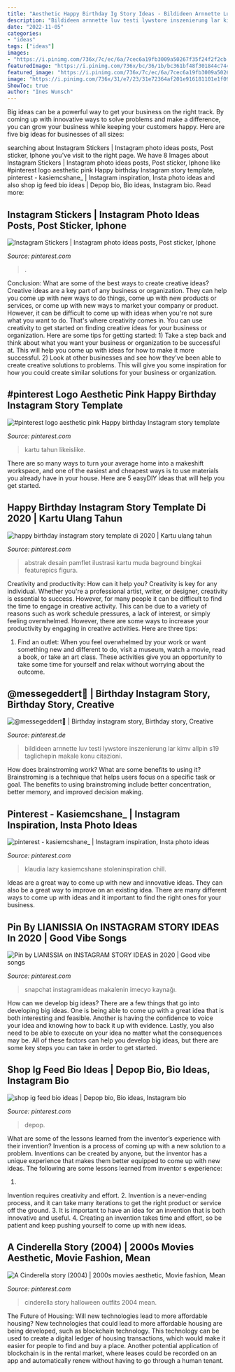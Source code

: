 ```yaml
---
title: "Aesthetic Happy Birthday Ig Story Ideas - Bildideen Arnnette Luv Testi Lywstore Inszenierung Lar Kimv Allpin S19 Taglichepin Makale Konu Citazioni"
description: "Bildideen arnnette luv testi lywstore inszenierung lar kimv allpin s19 taglichepin makale konu citazioni"
date: "2022-11-05"
categories:
- "ideas"
tags: ["ideas"]
images:
- "https://i.pinimg.com/736x/7c/ec/6a/7cec6a19fb3009a50267f35f24f2f2cb.jpg"
featuredImage: "https://i.pinimg.com/736x/bc/36/1b/bc361bf48f301844c744897e66829d07.jpg"
featured_image: "https://i.pinimg.com/736x/7c/ec/6a/7cec6a19fb3009a50267f35f24f2f2cb.jpg"
image: "https://i.pinimg.com/736x/31/e7/23/31e72364af201e916181101e1f09d745.jpg"
ShowToc: true
author: "Ines Wunsch"
---
```



Big ideas can be a powerful way to get your business on the right track. By coming up with innovative ways to solve problems and make a difference, you can grow your business while keeping your customers happy. Here are five big ideas for businesses of all sizes: 

	

		
searching about Instagram Stickers | Instagram photo ideas posts, Post sticker, Iphone you've visit to the right page. We have 8 Images about Instagram Stickers | Instagram photo ideas posts, Post sticker, Iphone like #pinterest logo aesthetic pink Happy birthday Instagram story template, pinterest - kasiemcshane_ | Instagram inspiration, Insta photo ideas and also shop ig feed bio ideas | Depop bio, Bio ideas, Instagram bio. Read more:
		
    
## Instagram Stickers | Instagram Photo Ideas Posts, Post Sticker, Iphone

<img loading=lazy src="https://i.pinimg.com/736x/bc/36/1b/bc361bf48f301844c744897e66829d07.jpg" onerror="this.onerror=null;this.src='https://tse1.mm.bing.net/th?id=OIP.KHw82mT0wA7lxHuM1x_NnQHaQB&amp;pid=15.1';" alt="Instagram Stickers | Instagram photo ideas posts, Post sticker, Iphone">

_Source: pinterest.com_

>. 

	

Conclusion: What are some of the best ways to create creative ideas?
Creative ideas are a key part of any business or organization. They can help you come up with new ways to do things, come up with new products or services, or come up with new ways to market your company or product. However, it can be difficult to come up with ideas when you're not sure what you want to do. That's where creativity comes in. You can use creativity to get started on finding creative ideas for your business or organization. Here are some tips for getting started: 1) Take a step back and think about what you want your business or organization to be successful at. This will help you come up with ideas for how to make it more successful. 2) Look at other businesses and see how they've been able to create creative solutions to problems. This will give you some inspiration for how you could create similar solutions for your business or organization.

    
## #pinterest Logo Aesthetic Pink Happy Birthday Instagram Story Template

<img loading=lazy src="https://i.pinimg.com/736x/31/e7/23/31e72364af201e916181101e1f09d745.jpg" onerror="this.onerror=null;this.src='https://tse2.mm.bing.net/th?id=OIP.32HQnEKpOmm4Nh6T9rtaowHaNK&amp;pid=15.1';" alt="#pinterest logo aesthetic pink Happy birthday Instagram story template">

_Source: pinterest.com_

>kartu tahun likeislike. 

	

There are so many ways to turn your average home into a makeshift workspace, and one of the easiest and cheapest ways is to use materials you already have in your house. Here are 5 easyDIY ideas that will help you get started.

    
## Happy Birthday Instagram Story Template Di 2020 | Kartu Ulang Tahun

<img loading=lazy src="https://i.pinimg.com/originals/46/b1/c6/46b1c6a0ee369a5ab3eb6b8a9d9b9140.jpg" onerror="this.onerror=null;this.src='https://tse1.mm.bing.net/th?id=OIP.LZUlCoqT0pgDHiZSuyo_ewHaNK&amp;pid=15.1';" alt="happy birthday instagram story template di 2020 | Kartu ulang tahun">

_Source: pinterest.com_

>abstrak desain pamflet ilustrasi kartu muda baground bingkai featurepics figura. 

	

Creativity and productivity: How can it help you?
Creativity is key for any individual. Whether you're a professional artist, writer, or designer, creativity is essential to success. However, for many people it can be difficult to find the time to engage in creative activity. This can be due to a variety of reasons such as work schedule pressures, a lack of interest, or simply feeling overwhelmed. However, there are some ways to increase your productivity by engaging in creative activities. Here are three tips: 
1. Find an outlet: When you feel overwhelmed by your work or want something new and different to do, visit a museum, watch a movie, read a book, or take an art class. These activities give you an opportunity to take some time for yourself and relax without worrying about the outcome.


    
## @messegeddert🌻 | Birthday Instagram Story, Birthday Story, Creative

<img loading=lazy src="https://i.pinimg.com/736x/d1/15/9f/d1159fb6c131016e4b651cd786c7e4d3.jpg" onerror="this.onerror=null;this.src='https://tse2.mm.bing.net/th?id=OIP.eyzC305OGzIc1UId25DejQHaNK&amp;pid=15.1';" alt="@messegeddert🌻 | Birthday instagram story, Birthday story, Creative">

_Source: pinterest.de_

>bildideen arnnette luv testi lywstore inszenierung lar kimv allpin s19 taglichepin makale konu citazioni. 

	

How does brainstroming work? What are some benefits to using it?
Brainstroming is a technique that helps users focus on a specific task or goal. The benefits to using brainstroming include better concentration, better memory, and improved decision making.

    
## Pinterest - Kasiemcshane_ | Instagram Inspiration, Insta Photo Ideas

<img loading=lazy src="https://i.pinimg.com/736x/7c/ec/6a/7cec6a19fb3009a50267f35f24f2f2cb.jpg" onerror="this.onerror=null;this.src='https://tse2.mm.bing.net/th?id=OIP.iXbo6tThznujMA0hOZzVIAHaNK&amp;pid=15.1';" alt="pinterest - kasiemcshane_ | Instagram inspiration, Insta photo ideas">

_Source: pinterest.com_

>klaudia lazy kasiemcshane stoleninspiration chill. 

	

Ideas are a great way to come up with new and innovative ideas. They can also be a great way to improve on an existing idea. There are many different ways to come up with ideas and it important to find the right ones for your business.

    
## Pin By LIANISSIA On INSTAGRAM STORY IDEAS In 2020 | Good Vibe Songs

<img loading=lazy src="https://i.pinimg.com/originals/59/66/0c/59660cd2bacff9dcb42ae8c78f92c693.jpg" onerror="this.onerror=null;this.src='https://tse3.mm.bing.net/th?id=OIP.qQ21TmBI3zy16-F2fsVzyQHaNS&amp;pid=15.1';" alt="Pin by LIANISSIA on INSTAGRAM STORY IDEAS in 2020 | Good vibe songs">

_Source: pinterest.com_

>snapchat instagramideas makalenin imecyo kaynağı. 

	

How can we develop big ideas?
There are a few things that go into developing big ideas. One is being able to come up with a great idea that is both interesting and feasible. Another is having the confidence to voice your idea and knowing how to back it up with evidence. Lastly, you also need to be able to execute on your idea no matter what the consequences may be. All of these factors can help you develop big ideas, but there are some key steps you can take in order to get started.

    
## Shop Ig Feed Bio Ideas | Depop Bio, Bio Ideas, Instagram Bio

<img loading=lazy src="https://i.pinimg.com/736x/91/b0/ed/91b0ed0e4374f506c2e1228cd377e072.jpg" onerror="this.onerror=null;this.src='https://tse2.mm.bing.net/th?id=OIP.w2mD4zzNEedmlm7g4YUwqAHaGw&amp;pid=15.1';" alt="shop ig feed bio ideas | Depop bio, Bio ideas, Instagram bio">

_Source: pinterest.com_

>depop. 

	

What are some of the lessons learned from the inventor’s experience with their invention?
Invention is a process of coming up with a new solution to a problem. Inventions can be created by anyone, but the inventor has a unique experience that makes them better equipped to come up with new ideas. The following are some lessons learned from inventor s experience:

1. 
Invention requires creativity and effort.
2. 
Invention is a never-ending process, and it can take many iterations to get the right product or service off the ground.
3. 
It is important to have an idea for an invention that is both innovative and useful. 
4. 
Creating an invention takes time and effort, so be patient and keep pushing yourself to come up with new ideas.

    
## A Cinderella Story (2004) | 2000s Movies Aesthetic, Movie Fashion, Mean

<img loading=lazy src="https://i.pinimg.com/originals/23/5d/88/235d88ecebe624a4d745679047b08839.jpg" onerror="this.onerror=null;this.src='https://tse2.mm.bing.net/th?id=OIP.XnX6J0yIc7QFgHI7vcA9PAHaFq&amp;pid=15.1';" alt="A Cinderella story (2004) | 2000s movies aesthetic, Movie fashion, Mean">

_Source: pinterest.com_

>cinderella story halloween outfits 2004 mean. 

	

The Future of Housing: Will new technologies lead to more affordable housing?
New technologies that could lead to more affordable housing are being developed, such as blockchain technology. This technology can be used to create a digital ledger of housing transactions, which would make it easier for people to find and buy a place. Another potential application of blockchain is in the rental market, where leases could be recorded on an app and automatically renew without having to go through a human tenant.

